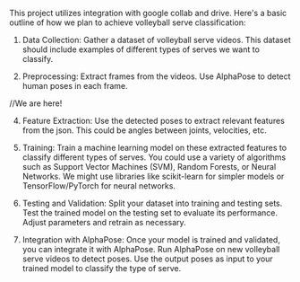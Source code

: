 This project utilizes integration with google collab and drive. Here's a basic outline of how we plan to achieve volleyball serve classification:

1. Data Collection:
Gather a dataset of volleyball serve videos. This dataset should include examples of different types of serves we want to classify.

3. Preprocessing:
Extract frames from the videos.
Use AlphaPose to detect human poses in each frame.


//We are here!


4. Feature Extraction:
Use the detected poses to extract relevant features from the json. This could be angles between joints, velocities, etc.

6. Training:
Train a machine learning model on these extracted features to classify different types of serves.
You could use a variety of algorithms such as Support Vector Machines (SVM), Random Forests, or Neural Networks. We might use libraries like scikit-learn for simpler models or TensorFlow/PyTorch for neural networks.

8. Testing and Validation:
Split your dataset into training and testing sets.
Test the trained model on the testing set to evaluate its performance.
Adjust parameters and retrain as necessary.

10. Integration with AlphaPose:
Once your model is trained and validated, you can integrate it with AlphaPose.
Run AlphaPose on new volleyball serve videos to detect poses.
Use the output poses as input to your trained model to classify the type of serve.




